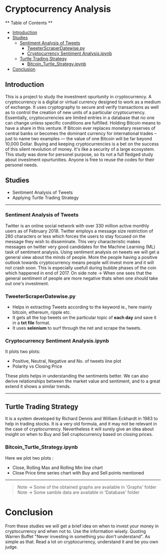 # Cryptocurrency Analysis #

** Table of Contents **

- [Introduction](#introduction)
- [Studies](#studies)
  * [Sentiment Analysis of Tweets](#sentiment-analysis-of-tweets)
    + [TweeterScraperDatewise.py](#tweeterscraperdatewisepy)
    + [Cryptocurrency Sentiment Analysis.ipynb](#cryptocurrency-sentiment-analysisipynb)
  * [Turtle Trading Strategy](#turtle-trading-strategy)
    + [Bitcoin_Turtle_Strategy.ipynb](#bitcoin_Turtle_Strategyipynb)
- [Conclusion](#conclusion)

## Introduction ##

This is a project to study the investment opurtunity in cryptocurrency.
A cryptocurrency is a digital or virtual currency designed to work as a medium of exchange. It uses cryptography to secure and verify transactions as well as to control the creation of new units of a particular cryptocurrency. Essentially, cryptocurrencies are limited entries in a database that no one can change unless specific conditions are fulfilled.
Holding Bitcoin means to have a share in this venture. If Bitcoin ever replaces monetary reserves of central banks or becomes the dominant currency for international trades – just to name two examples — the value of one Bitcoin will be far beyond 10,000 Dollar. Buying and keeping cryptocurrencies is a bet on the success of this silent revolution of money. It's like a security of a large ecosystem.
This study was done for personel purpose, so its not a full fledged study about investment opurtunities. Anyone is free to reuse the codes for their personel needs.

## Studies ##
- Sentiment Analysis of Tweets
- Applying Turtle Trading Strategy
- - - - 
### Sentiment Analysis of Tweets ##
Twitter is an online social network with over 330 million active monthly users as of February 2018. Twitter employs a message size restriction of 280 characters or less which forces the users to stay focused on the message they wish to disseminate. This very characteristic makes messages on twitter very good candidates for the Machine Learning (ML) task of sentiment analysis. Using sentiment analysis on tweets we will get a general view about the minds of people. More the people having a positive outlook towards cryptocurrency means people will invest more and it will not crash soon. This is especially usefull during bubble phases of the coin which happened in end of 2017. 
On side note -> When one sees that the general sentiment of people are more negative thats when one should take out one's investment.

### TweeterScraperDatewise.py ###
- Helps in extracting Tweets according to the keyword ie., here mainly bitcoin, ethereum, ripple etc.
- It gets all the top tweets on the particular topic of __each day__ and save it in a __txt file__ format.
- It uses __selenium__ to surf through the net and scrape the tweets.

### Cryptocurrency Sentiment Analysis.ipynb ###
It plots two plots:
- Positive, Neutral, Negative and No. of tweets line plot
- Polarity vs Closing Price

These plots helps in understanding the sentiments better. We can also derive relationships between the market value and sentiment, and to a great extend it shows a similar trends.
- - - - 
## Turtle Trading Strategy ##
It is a system developed by Richard Dennis and William Eckhardt in 1983 to help in trading stocks. It is a very old formula, and it may not be relevant in the case of cryptocurrency. Nevertheless it will surely give an idea about insight on when to Buy and Sell cruptocurrency based on closing prices.
### Bitcoin_Turtle_Strategy.ipynb ###
Here we plot two plots : 
- Close, Rolling Max and Rolling Min line chart
- Close Price time series chart with Buy and Sell points mentioned

- - - - 
> Note -> Some of the obtained graphs are available in 'Graphs' folder
> Note -> Some samble data are available in 'Database' folder

# Conclusion #
From these studies we will get a brief idea on when to invest your money in cryptocurrency and when not to. Use the information wisely. 
Quoting Warren Buffet "Never investing in something you don't understand". As simple as that. Read a lot on cryptocurrency, understand it and be you own judge.